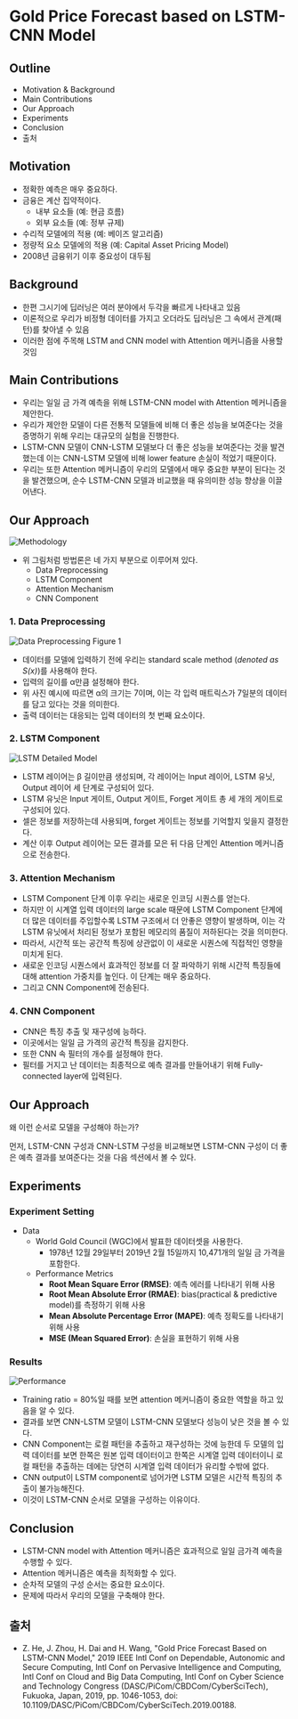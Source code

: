 # Gold Price Forecast based on LSTM-CNN Model


## Outline

- Motivation & Background
- Main Contributions
- Our Approach
- Experiments
- Conclusion
- 출처


## Motivation

- 정확한 예측은 매우 중요하다.
- 금융은 계산 집약적이다.
    - 내부 요소들 (예: 현금 흐름)
    - 외부 요소들 (예: 정부 규제)
- 수리적 모델에의 적용 (예: 베이즈 알고리즘)
- 정량적 요소 모델에의 적용 (예: Capital Asset Pricing Model)
- 2008년 금융위기 이후 중요성이 대두됨


## Background

- 한편 그시기에 딥러닝은 여러 분야에서 두각을 빠르게 나타내고 있음
- 이론적으로 우리가 비정형 데이터를 가지고 오더라도 딥러닝은 그 속에서 관계(패턴)를 찾아낼 수 있음
- 이러한 점에 주목해 LSTM and CNN model with Attention 메커니즘을 사용할 것임


## Main Contributions

- 우리는 일일 금 가격 예측을 위해 LSTM-CNN model with Attention 메커니즘을 제안한다.
- 우리가 제안한 모델이 다른 전통적 모델들에 비해 더 좋은 성능을 보여준다는 것을 증명하기 위해 우리는 대규모의 실험을 진행한다.
- LSTM-CNN 모델이 CNN-LSTM 모델보다 더 좋은 성능을 보여준다는 것을 발견했는데 이는 CNN-LSTM 모델에 비해 lower feature 손실이 적었기 때문이다.
- 우리는 또한 Attention 메커니즘이 우리의 모델에서 매우 중요한 부분이 된다는 것을 발견했으며, 순수 LSTM-CNN 모델과 비교했을 때 유의미한 성능 향상을 이끌어낸다.


## Our Approach

![Methodology](./figures/methodology.png)

- 위 그림처럼 방법론은 네 가지 부분으로 이루어져 있다.
    - Data Preprocessing
    - LSTM Component
    - Attention Mechanism
    - CNN Component

### 1. Data Preprocessing

![Data Preprocessing Figure 1](./figures/data-preprocessing-figure1.png)

- 데이터를 모델에 입력하기 전에 우리는 standard scale method (*denoted as S(x)*)를 사용해야 한다.
- 입력의 길이를 α만큼 설정해야 한다.
- 위 사진 예시에 따르면 α의 크기는 7이며, 이는 각 입력 매트릭스가 7일분의 데이터를 담고 있다는 것을 의미한다.
- 출력 데이터는 대응되는 입력 데이터의 첫 번째 요소이다.

### 2. LSTM Component

![LSTM Detailed Model](./figures/lstm-detailed-model.png)

- LSTM 레이어는 β 길이만큼 생성되며, 각 레이어는 Input 레이어, LSTM 유닛, Output 레이어 세 단계로 구성되어 있다.
- LSTM 유닛은 Input 게이트, Output 게이트, Forget 게이트 총 세 개의 게이트로 구성되어 있다.
- 셀은 정보를 저장하는데 사용되며, forget 게이트는 정보를 기억할지 잊을지 결정한다.
- 계산 이후 Output 레이어는 모든 결과를 모은 뒤 다음 단계인 Attention 메커니즘으로 전송한다.

### 3. Attention Mechanism

- LSTM Component 단계 이후 우리는 새로운 인코딩 시퀀스를 얻는다.
- 하지만 이 시계열 입력 데이터의 large scale 때문에 LSTM Component 단계에 더 많은 데이터를 주입할수록 LSTM 구조에서 더 안좋은 영향이 발생하며, 이는 각 LSTM 유닛에서 처리된 정보가 포함된 메모리의 품질이 저하된다는 것을 의미한다.
- 따라서, 시간적 또는 공간적 특징에 상관없이 이 새로운 시퀀스에 직접적인 영향을 미치게 된다.
- 새로운 인코딩 시퀀스에서 효과적인 정보를 더 잘 파악하기 위해 시간적 특징들에 대해 attention 가중치를 높인다. 이 단계는 매우 중요하다.
- 그리고 CNN Component에 전송된다.

### 4. CNN Component

- CNN은 특징 추출 및 재구성에 능하다.
- 이곳에서는 일일 금 가격의 공간적 특징을 감지한다.
- 또한 CNN 속 필터의 개수를 설정해야 한다.
- 필터를 거지고 난 데이터는 최종적으로 예측 결과를 만들어내기 위해 Fully-connected layer에 입력된다.


## Our Approach

왜 이런 순서로 모델을 구성해야 하는가?

먼저, LSTM-CNN 구성과 CNN-LSTM 구성을 비교해보면 LSTM-CNN 구성이 더 좋은 예측 결과를 보여준다는 것을 다음 섹션에서 볼 수 있다.


## Experiments

### Experiment Setting

- Data
    - World Gold Council (WGC)에서 발표한 데이터셋을 사용한다.
        - 1978년 12월 29일부터 2019년 2월 15일까지 10,471개의 일일 금 가격을 포함한다.
    - Performance Metrics
        - **Root Mean Square Error (RMSE)**: 예측 에러를 나타내기 위해 사용
        - **Root Mean Absolute Error (RMAE)**: bias(practical & predictive model)를 측정하기 위해 사용
        - **Mean Absolute Percentage Error (MAPE)**: 예측 정확도를 나타내기 위해 사용
        - **MSE (Mean Squared Error)**: 손실을 표현하기 위해 사용

### Results

![Performance](./figures/performance.png)

- Training ratio = 80%일 때를 보면 attention 메커니즘이 중요한 역할을 하고 있음을 알 수 있다.
- 결과를 보면 CNN-LSTM 모델이 LSTM-CNN 모델보다 성능이 낮은 것을 볼 수 있다.
- CNN Component는 로컬 패턴을 추출하고 재구성하는 것에 능한데 두 모델의 입력 데이터를 보면 한쪽은 원본 입력 데이터이고 한쪽은 시계열 입력 데이터이니 로컬 패턴을 추출하는 데에는 당연히 시계열 입력 데이터가 유리할 수밖에 없다.
- CNN output이 LSTM component로 넘어가면 LSTM 모델은 시간적 특징의 추출이 불가능해진다.
- 이것이 LSTM-CNN 순서로 모델을 구성하는 이유이다.


## Conclusion

- LSTM-CNN model with Attention 메커니즘은 효과적으로 일일 금가격 예측을 수행할 수 있다.
- Attention 메커니즘은 예측을 최적화할 수 있다.
- 순차적 모델의 구성 순서는 중요한 요소이다.
- 문제에 따라서 우리의 모델을 구축해야 한다.


## 출처

- Z. He, J. Zhou, H. Dai and H. Wang, "Gold Price Forecast Based on LSTM-CNN Model," 2019 IEEE Intl Conf on Dependable, Autonomic and Secure Computing, Intl Conf on Pervasive Intelligence and Computing, Intl Conf on Cloud and Big Data Computing, Intl Conf on Cyber Science and Technology Congress (DASC/PiCom/CBDCom/CyberSciTech), Fukuoka, Japan, 2019, pp. 1046-1053, doi: 10.1109/DASC/PiCom/CBDCom/CyberSciTech.2019.00188.
